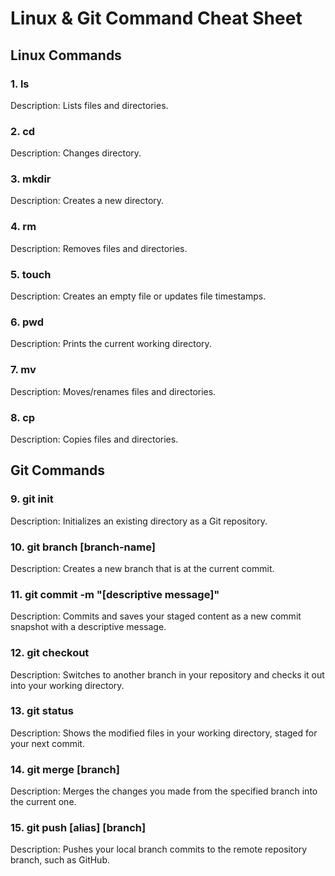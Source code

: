 # Linux & Git Command Cheat Sheet

## Linux Commands

### 1. ls
Description: Lists files and directories.

### 2. cd
Description: Changes directory.

### 3. mkdir
Description: Creates a new directory.

### 4. rm
Description: Removes files and directories.

### 5. touch
Description: Creates an empty file or updates file timestamps. 

### 6. pwd
Description: Prints the current working directory. 

### 7. mv
Description: Moves/renames files and directories.

### 8. cp
Description: Copies files and directories.  

## Git Commands

### 9. git init
Description: Initializes an existing directory as a Git repository.

### 10. git branch [branch-name]
Description: Creates a new branch that is at the current commit.

### 11. git commit -m "[descriptive message]"
Description: Commits and saves your staged content as a new commit snapshot with a descriptive message.

### 12. git checkout
Description: Switches to another branch in your repository and checks it out into your working directory.

### 13. git status
Description: Shows the modified files in your working directory, staged for your next commit. 

### 14. git merge [branch]
Description: Merges the changes you made from the specified branch into the current one. 

### 15. git push [alias] [branch]
Description: Pushes your local branch commits to the remote repository branch, such as GitHub.
 

